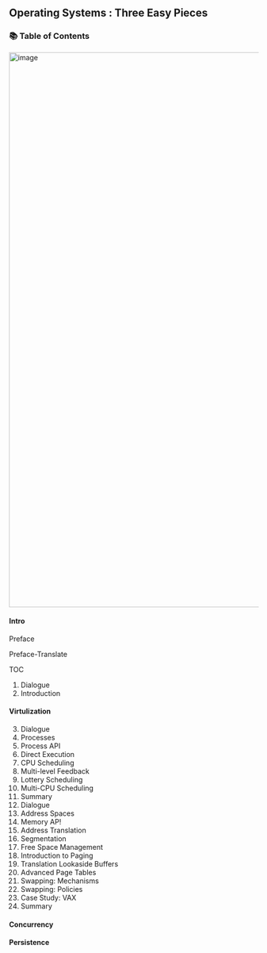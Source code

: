 ## Operating Systems : Three Easy Pieces

### 📚 Table of Contents

<img width="1119" alt="image" src="https://github.com/ddoddii/OS-CA-Study/assets/95014836/4fc17403-e9fd-4919-8bdd-fe8bdc82efba">

#### Intro
Preface

Preface-Translate

TOC

1. Dialogue
2. Introduction

#### Virtulization

3. Dialogue
4. Processes
5. Process API
6. Direct Execution
7. CPU Scheduling
8. Multi-level Feedback
9. Lottery Scheduling
10. Multi-CPU Scheduling
11. Summary
12. Dialogue
13. Address Spaces
14. Memory AP!
15. Address Translation
16. Segmentation
17. Free Space Management
18. Introduction to Paging
19. Translation Lookaside Buffers
20. Advanced Page Tables
21. Swapping: Mechanisms
22. Swapping: Policies
23. Case Study: VAX
24. Summary


#### Concurrency

#### Persistence